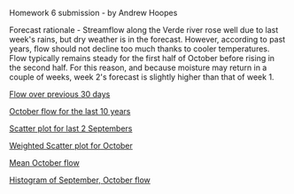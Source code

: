 Homework 6 submission - by Andrew Hoopes

Forecast rationale - Streamflow along the Verde river rose well due to last week's rains, but dry weather is in the forecast.  However, according to past years, flow should not decline too much thanks to cooler temperatures.  Flow typically remains steady for the first half of October before rising in the second half.  For this reason, and because moisture may return in a couple of weeks, week 2's forecast is slightly higher than that of week 1.

[Flow over previous 30 days](../data/Observed_Flow.png)

[October flow for the last 10 years](../data/Last_10_Octobers.png)

[Scatter plot for last 2 Septembers](../data/2_year_comparison.png)

[Weighted Scatter plot for October](../data/Weighted_Scatter.png)

[Mean October flow](../data/October_mean.png)

[Histogram of September, October flow](../data/Double_histogram.png)
